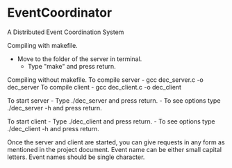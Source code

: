EventCoordinator
================

A Distributed Event Coordination System

Compiling with makefile.
  - Move to the folder of the server in terminal.
	- Type "make" and press return.

Compiling without makefile.
	To compile server
	- gcc dec_server.c -o dec_server
	To compile client
	- gcc dec_client.c -o dec_client

To start server
	- Type ./dec_server <options> and press return.
	- To see options type ./dec_server -h and press return.

To start client
	- Type ./dec_client <options> and press return.
	- To see options type ./dec_client -h and press return.

Once the server and client are started, you can give requests in any form as mentioned in the project document.
Event name can be either small capital letters. Event names should be single character.
